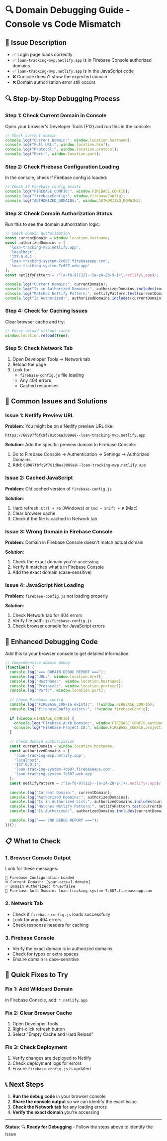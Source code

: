 # 🔍 Domain Debugging Guide - Console vs Code Mismatch

## 🚨 **Issue Description**
- ✅ Login page loads correctly
- ✅ `loan-tracking-mvp.netlify.app` is in Firebase Console authorized domains
- ✅ `loan-tracking-mvp.netlify.app` is in the JavaScript code
- ❌ Console doesn't show the expected domain
- ❌ Domain authorization error still occurs

## 🔍 **Step-by-Step Debugging Process**

### **Step 1: Check Current Domain in Console**

Open your browser's Developer Tools (F12) and run this in the console:

```javascript
// Check current domain
console.log("Current Domain:", window.location.hostname);
console.log("Full URL:", window.location.href);
console.log("Protocol:", window.location.protocol);
console.log("Port:", window.location.port);
```

### **Step 2: Check Firebase Configuration Loading**

In the console, check if Firebase config is loaded:

```javascript
// Check if Firebase config exists
console.log("FIREBASE_CONFIG:", window.FIREBASE_CONFIG);
console.log("firebaseConfig:", window.firebaseConfig);
console.log("AUTHORIZED_DOMAINS:", window.AUTHORIZED_DOMAINS);
```

### **Step 3: Check Domain Authorization Status**

Run this to see the domain authorization logic:

```javascript
// Check domain authorization
const currentDomain = window.location.hostname;
const authorizedDomains = [
  'loan-tracking-mvp.netlify.app',
  'localhost',
  '127.0.0.1',
  'loan-tracking-system-7c607.firebaseapp.com',
  'loan-tracking-system-7c607.web.app'
];
const netlifyPattern = /^[a-f0-9]{12}--[a-zA-Z0-9-]+\.netlify\.app$/;

console.log("Current Domain:", currentDomain);
console.log("Is in Authorized Domains:", authorizedDomains.includes(currentDomain));
console.log("Matches Netlify Pattern:", netlifyPattern.test(currentDomain));
console.log("Is Authorized:", authorizedDomains.includes(currentDomain) || netlifyPattern.test(currentDomain));
```

### **Step 4: Check for Caching Issues**

Clear browser cache and try:

```javascript
// Force reload without cache
window.location.reload(true);
```

### **Step 5: Check Network Tab**

1. Open Developer Tools → Network tab
2. Reload the page
3. Look for:
   - `firebase-config.js` file loading
   - Any 404 errors
   - Cached responses

## 🎯 **Common Issues and Solutions**

### **Issue 1: Netlify Preview URL**
**Problem**: You might be on a Netlify preview URL like:
```
https://68987fbfc9f781dbea3089e8--loan-tracking-mvp.netlify.app
```

**Solution**: Add the specific preview domain to Firebase Console:
1. Go to Firebase Console → Authentication → Settings → Authorized Domains
2. Add: `68987fbfc9f781dbea3089e8--loan-tracking-mvp.netlify.app`

### **Issue 2: Cached JavaScript**
**Problem**: Old cached version of `firebase-config.js`

**Solution**: 
1. Hard refresh: `Ctrl + F5` (Windows) or `Cmd + Shift + R` (Mac)
2. Clear browser cache
3. Check if the file is cached in Network tab

### **Issue 3: Wrong Domain in Firebase Console**
**Problem**: Domain in Firebase Console doesn't match actual domain

**Solution**:
1. Check the exact domain you're accessing
2. Verify it matches what's in Firebase Console
3. Add the exact domain (case-sensitive)

### **Issue 4: JavaScript Not Loading**
**Problem**: `firebase-config.js` not loading properly

**Solution**:
1. Check Network tab for 404 errors
2. Verify file path: `js/firebase-config.js`
3. Check browser console for JavaScript errors

## 🔧 **Enhanced Debugging Code**

Add this to your browser console to get detailed information:

```javascript
// Comprehensive domain debug
(function() {
  console.log("=== DOMAIN DEBUG REPORT ===");
  console.log("URL:", window.location.href);
  console.log("Hostname:", window.location.hostname);
  console.log("Protocol:", window.location.protocol);
  console.log("Port:", window.location.port);
  
  // Check Firebase config
  console.log("FIREBASE_CONFIG exists:", !!window.FIREBASE_CONFIG);
  console.log("firebaseConfig exists:", !!window.firebaseConfig);
  
  if (window.FIREBASE_CONFIG) {
    console.log("Firebase Auth Domain:", window.FIREBASE_CONFIG.authDomain);
    console.log("Firebase Project ID:", window.FIREBASE_CONFIG.projectId);
  }
  
  // Check domain authorization
  const currentDomain = window.location.hostname;
  const authorizedDomains = [
    'loan-tracking-mvp.netlify.app',
    'localhost',
    '127.0.0.1',
    'loan-tracking-system-7c607.firebaseapp.com',
    'loan-tracking-system-7c607.web.app'
  ];
  const netlifyPattern = /^[a-f0-9]{12}--[a-zA-Z0-9-]+\.netlify\.app$/;
  
  console.log("Current Domain:", currentDomain);
  console.log("Authorized Domains:", authorizedDomains);
  console.log("Is in Authorized List:", authorizedDomains.includes(currentDomain));
  console.log("Matches Netlify Pattern:", netlifyPattern.test(currentDomain));
  console.log("Is Authorized:", authorizedDomains.includes(currentDomain) || netlifyPattern.test(currentDomain));
  
  console.log("=== END DEBUG REPORT ===");
})();
```

## 📋 **What to Check**

### **1. Browser Console Output**
Look for these messages:
```
🔐 Firebase Configuration Loaded
🌐 Current Domain: [your-actual-domain]
✅ Domain Authorized: true/false
🔧 Firebase Auth Domain: loan-tracking-system-7c607.firebaseapp.com
```

### **2. Network Tab**
- Check if `firebase-config.js` loads successfully
- Look for any 404 errors
- Check response headers for caching

### **3. Firebase Console**
- Verify the exact domain is in authorized domains
- Check for typos or extra spaces
- Ensure domain is case-sensitive

## 🚀 **Quick Fixes to Try**

### **Fix 1: Add Wildcard Domain**
In Firebase Console, add: `*.netlify.app`

### **Fix 2: Clear Browser Cache**
1. Open Developer Tools
2. Right-click refresh button
3. Select "Empty Cache and Hard Reload"

### **Fix 3: Check Deployment**
1. Verify changes are deployed to Netlify
2. Check deployment logs for errors
3. Ensure `firebase-config.js` is updated

## 📞 **Next Steps**

1. **Run the debug code** in your browser console
2. **Share the console output** so we can identify the exact issue
3. **Check the Network tab** for any loading errors
4. **Verify the exact domain** you're accessing

---
**Status**: 🔍 **Ready for Debugging** - Follow the steps above to identify the issue 